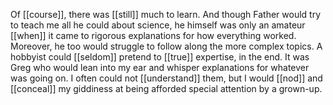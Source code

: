 Of [[course]], there was [[still]] much to learn. And though Father would try to teach me all he could about science, he himself was only an amateur [[when]] it came to rigorous explanations for how everything worked. Moreover, he too would struggle to follow along the more complex topics. A hobbyist could [[seldom]] pretend to [[true]] expertise, in the end. It was Greg who would lean into my ear and whisper explanations for whatever was going on. I often could not [[understand]] them, but I would [[nod]] and [[conceal]] my giddiness at being afforded special attention by a grown-up.
